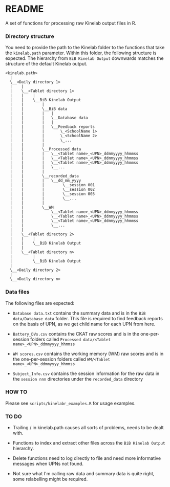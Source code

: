 # README #

A set of functions for processing raw Kinelab output files in R.



### Directory structure ###

You need to provide the path to the Kinelab folder to the functions that take the `kinelab.path` parameter. Within this folder, the following structure is expected. The hierarchy from `BiB Kinelab Output` downwards matches the structure of the default Kinelab output.


```
<kinelab.path>
  |
  \__<Daily directory 1>
  |    |
  |    \__<Tablet directory 1>
  |    |    |
  |    |    \__BiB Kinelab Output
  |    |        |
  |    |        \__BiB data
  |    |        |   |
  |    |        |   \__Database data
  |    |        |   |
  |    |        |   \__Feedback reports
  |    |        |       \_<SchoolName 1>
  |    |        |       \_<SchoolName 2>
  |    |        |       \_...
  |    |        | 
  |    |        \__Processed data
  |    |        |   \__<Tablet name>_<UPN>_ddmmyyyy_hhmmss
  |    |        |   \__<Tablet name>_<UPN>_ddmmyyyy_hhmmss
  |    |        |   \__<Tablet name>_<UPN>_ddmmyyyy_hhmmss
  |    |        |   \__...
  |    |        |
  |    |        \__recorded_data
  |    |        |   \__dd_mm_yyyy
  |    |        |        \__session 001
  |    |        |        \__session 002
  |    |        |        \__session 003
  |    |        |        \__...
  |    |        |
  |    |        \__WM
  |    |            \__<Tablet name>_<UPN>_ddmmyyyy_hhmmss
  |    |            \__<Tablet name>_<UPN>_ddmmyyyy_hhmmss
  |    |            \__<Tablet name>_<UPN>_ddmmyyyy_hhmmss
  |    |            \__...
  |    |
  |    \__<Tablet directory 2>
  |    |    |
  |    |    \__BiB Kinelab Output
  |    |
  |    \__<Tablet directory n>
  |         |
  |         \__BiB Kinelab Output
  |           
  \__<Daily directory 2>
  |
  \__<Daily directory n>
```

### Data files ###

The following files are expected:

* `Database data.txt` contains the summary data and is in the `BiB data/Database data` folder. This file is required to find feedback reports on the basis of UPN, as we get child name for each UPN from here.

* `Battery_DVs.csv` contains the CKAT raw scores and is in the one-per-session folders called `Processed data/<Tablet name>_<UPN>_ddmmyyyy_hhmmss`

* `WM scores.csv` contains the working memory (WM) raw scores and is in the one-per-session folders called `WM/<Tablet name>_<UPN>_ddmmyyyy_hhmmss`

* `Subject_Info.csv` contains the session information for the raw data in the `session nnn` directories under the `recorded_data` directory

### HOW TO ###

Please see `scripts/kinelabr_examples.R` for usage examples.

### TO DO ###

* Trailing / in kinelab.path causes all sorts of problems, needs to be dealt with.

* Functions to index and extract other files across the `BiB Kinelab Output` hierarchy.

* Delete functions need to log directly to file and need more informative messages when UPNs not found.

* Not sure what I'm calling raw data and summary data is quite right, some relabelling might be required.